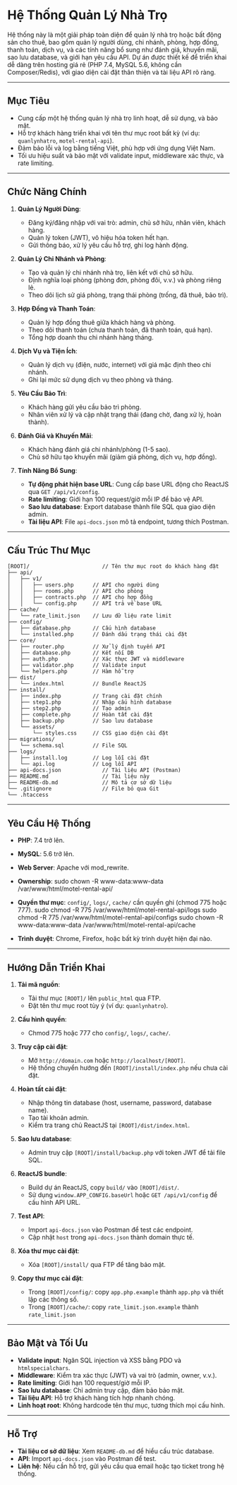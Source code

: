 # Hệ Thống Quản Lý Nhà Trọ

Hệ thống này là một giải pháp toàn diện để quản lý nhà trọ hoặc bất động sản cho thuê, bao gồm quản lý người dùng, chi nhánh, phòng, hợp đồng, thanh toán, dịch vụ, và các tính năng bổ sung như đánh giá, khuyến mãi, sao lưu database, và giới hạn yêu cầu API. Dự án được thiết kế để triển khai dễ dàng trên hosting giá rẻ (PHP 7.4, MySQL 5.6, không cần Composer/Redis), với giao diện cài đặt thân thiện và tài liệu API rõ ràng.

---

## Mục Tiêu

- Cung cấp một hệ thống quản lý nhà trọ linh hoạt, dễ sử dụng, và bảo mật.
- Hỗ trợ khách hàng triển khai với tên thư mục root bất kỳ (ví dụ: `quanlynhatro`, `motel-rental-api`).
- Đảm bảo lỗi và log bằng tiếng Việt, phù hợp với ứng dụng Việt Nam.
- Tối ưu hiệu suất và bảo mật với validate input, middleware xác thực, và rate limiting.

---

## Chức Năng Chính

1. **Quản Lý Người Dùng**:

   - Đăng ký/đăng nhập với vai trò: admin, chủ sở hữu, nhân viên, khách hàng.
   - Quản lý token (JWT), vô hiệu hóa token hết hạn.
   - Gửi thông báo, xử lý yêu cầu hỗ trợ, ghi log hành động.

2. **Quản Lý Chi Nhánh và Phòng**:

   - Tạo và quản lý chi nhánh nhà trọ, liên kết với chủ sở hữu.
   - Định nghĩa loại phòng (phòng đơn, phòng đôi, v.v.) và phòng riêng lẻ.
   - Theo dõi lịch sử giá phòng, trạng thái phòng (trống, đã thuê, bảo trì).

3. **Hợp Đồng và Thanh Toán**:

   - Quản lý hợp đồng thuê giữa khách hàng và phòng.
   - Theo dõi thanh toán (chưa thanh toán, đã thanh toán, quá hạn).
   - Tổng hợp doanh thu chi nhánh hàng tháng.

4. **Dịch Vụ và Tiện Ích**:

   - Quản lý dịch vụ (điện, nước, internet) với giá mặc định theo chi nhánh.
   - Ghi lại mức sử dụng dịch vụ theo phòng và tháng.

5. **Yêu Cầu Bảo Trì**:

   - Khách hàng gửi yêu cầu bảo trì phòng.
   - Nhân viên xử lý và cập nhật trạng thái (đang chờ, đang xử lý, hoàn thành).

6. **Đánh Giá và Khuyến Mãi**:

   - Khách hàng đánh giá chi nhánh/phòng (1-5 sao).
   - Chủ sở hữu tạo khuyến mãi (giảm giá phòng, dịch vụ, hợp đồng).

7. **Tính Năng Bổ Sung**:
   - **Tự động phát hiện base URL**: Cung cấp base URL động cho ReactJS qua `GET /api/v1/config`.
   - **Rate limiting**: Giới hạn 100 request/giờ mỗi IP để bảo vệ API.
   - **Sao lưu database**: Export database thành file SQL qua giao diện admin.
   - **Tài liệu API**: File `api-docs.json` mô tả endpoint, tương thích Postman.

---

## Cấu Trúc Thư Mục

```
[ROOT]/                       // Tên thư mục root do khách hàng đặt
├── api/
│   ├── v1/
│   │   ├── users.php      // API cho người dùng
│   │   ├── rooms.php      // API cho phòng
│   │   ├── contracts.php  // API cho hợp đồng
│   │   └── config.php     // API trả về base URL
├── cache/
│   └── rate_limit.json    // Lưu dữ liệu rate limit
├── config/
│   ├── database.php       // Cấu hình database
│   └── installed.php      // Đánh dấu trạng thái cài đặt
├── core/
│   ├── router.php         // Xử lý định tuyến API
│   ├── database.php       // Kết nối DB
│   ├── auth.php           // Xác thực JWT và middleware
│   ├── validator.php      // Validate input
│   └── helpers.php        // Hàm hỗ trợ
├── dist/
│   └── index.html         // Bundle ReactJS
├── install/
│   ├── index.php          // Trang cài đặt chính
│   ├── step1.php          // Nhập cấu hình database
│   ├── step2.php          // Tạo admin
│   ├── complete.php       // Hoàn tất cài đặt
│   ├── backup.php         // Sao lưu database
│   └── assets/
│       └── styles.css     // CSS giao diện cài đặt
├── migrations/
│   └── schema.sql         // File SQL
├── logs/
│   ├── install.log        // Log lỗi cài đặt
│   └── api.log            // Log lỗi API
├── api-docs.json             // Tài liệu API (Postman)
├── README.md                 // Tài liệu này
├── README-db.md              // Mô tả cơ sở dữ liệu
└── .gitignore                // File bỏ qua Git
└── .htaccess
```

---

## Yêu Cầu Hệ Thống

- **PHP**: 7.4 trở lên.
- **MySQL**: 5.6 trở lên.
- **Web Server**: Apache với mod_rewrite.
- **Ownership**: sudo chown -R www-data:www-data /var/www/html/motel-rental-api/

- **Quyền thư mục**: `config/`, `logs/`, `cache/` cần quyền ghi (chmod 775 hoặc 777).
  sudo chmod -R 775 /var/www/html/motel-rental-api/logs
  sudo chmod -R 775 /var/www/html/motel-rental-api/configs
  sudo chown -R www-data:www-data /var/www/html/motel-rental-api/cache
- **Trình duyệt**: Chrome, Firefox, hoặc bất kỳ trình duyệt hiện đại nào.

---

## Hướng Dẫn Triển Khai

1. **Tải mã nguồn**:

   - Tải thư mục `[ROOT]/` lên `public_html` qua FTP.
   - Đặt tên thư mục root tùy ý (ví dụ: `quanlynhatro`).

2. **Cấu hình quyền**:

   - Chmod 775 hoặc 777 cho `config/`, `logs/`, `cache/`.

3. **Truy cập cài đặt**:

   - Mở `http://domain.com` hoặc `http://localhost/[ROOT]`.
   - Hệ thống chuyển hướng đến `[ROOT]/install/index.php` nếu chưa cài đặt.

4. **Hoàn tất cài đặt**:

   - Nhập thông tin database (host, username, password, database name).
   - Tạo tài khoản admin.
   - Kiểm tra trang chủ ReactJS tại `[ROOT]/dist/index.html`.

5. **Sao lưu database**:

   - Admin truy cập `[ROOT]/install/backup.php` với token JWT để tải file SQL.

6. **ReactJS bundle**:

   - Build dự án ReactJS, copy `build/` vào `[ROOT]/dist/`.
   - Sử dụng `window.APP_CONFIG.baseUrl` hoặc `GET /api/v1/config` để cấu hình API URL.

7. **Test API**:

   - Import `api-docs.json` vào Postman để test các endpoint.
   - Cập nhật `host` trong `api-docs.json` thành domain thực tế.

8. **Xóa thư mục cài đặt**:

   - Xóa `[ROOT]/install/` qua FTP để tăng bảo mật.

9. **Copy thư mục cài đặt**:
   - Trong `[ROOT]/config/`: copy `app.php.example` thành `app.php` và thiết lập các thông số.
   - Trong `[ROOT]/cache/`: copy `rate_limit.json.example` thành `rate_limit.json`

---

## Bảo Mật và Tối Ưu

- **Validate input**: Ngăn SQL injection và XSS bằng PDO và `htmlspecialchars`.
- **Middleware**: Kiểm tra xác thực (JWT) và vai trò (admin, owner, v.v.).
- **Rate limiting**: Giới hạn 100 request/giờ mỗi IP.
- **Sao lưu database**: Chỉ admin truy cập, đảm bảo bảo mật.
- **Tài liệu API**: Hỗ trợ khách hàng tích hợp nhanh chóng.
- **Linh hoạt root**: Không hardcode tên thư mục, tương thích mọi cấu hình.

---

## Hỗ Trợ

- **Tài liệu cơ sở dữ liệu**: Xem `README-db.md` để hiểu cấu trúc database.
- **API**: Import `api-docs.json` vào Postman để test.
- **Liên hệ**: Nếu cần hỗ trợ, gửi yêu cầu qua email hoặc tạo ticket trong hệ thống.
